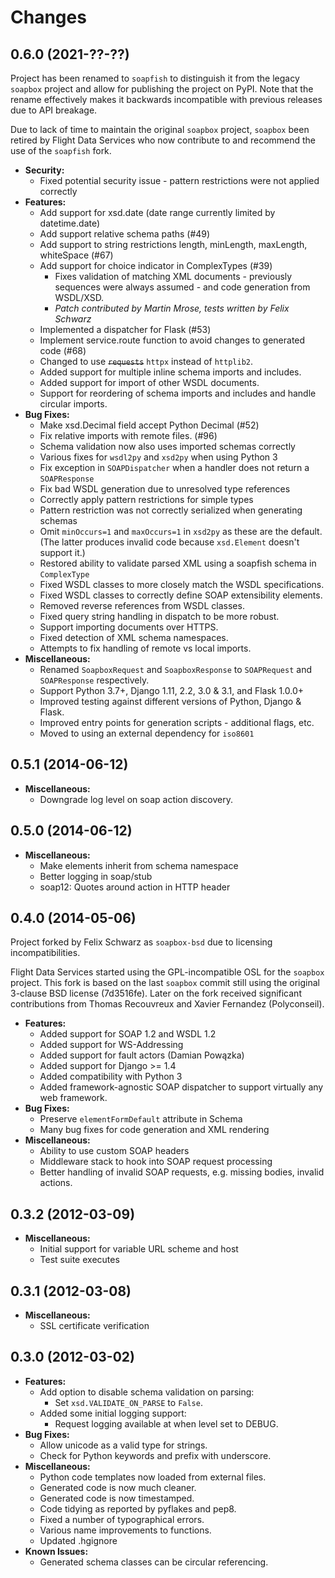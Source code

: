 Changes
=======

0.6.0 (2021-??-??)
------------------

Project has been renamed to `soapfish` to distinguish it from the legacy
`soapbox` project and allow for publishing the project on PyPI. Note that the
rename effectively makes it backwards incompatible with previous releases due
to API breakage.

Due to lack of time to maintain the original `soapbox` project, `soapbox` been
retired by Flight Data Services who now contribute to and recommend the use of
the `soapfish` fork.

- **Security:**
  - Fixed potential security issue - pattern restrictions were not applied correctly
- **Features:**
  - Add support for xsd.date (date range currently limited by datetime.date)
  - Add support relative schema paths (#49)
  - Add support to string restrictions length, minLength, maxLength, whiteSpace (#67)
  - Add support for choice indicator in ComplexTypes (#39)
    - Fixes validation of matching XML documents - previously sequences were always assumed - and code generation from WSDL/XSD.
    - _Patch contributed by Martin Mrose, tests written by Felix Schwarz_
  - Implemented a dispatcher for Flask (#53)
  - Implement service.route function to avoid changes to generated code (#68)
  - Changed to use ~~`requests`~~ `httpx` instead of `httplib2`.
  - Added support for multiple inline schema imports and includes.
  - Added support for import of other WSDL documents.
  - Support for reordering of schema imports and includes and handle circular imports.
- **Bug Fixes:**
  - Make xsd.Decimal field accept Python Decimal (#52)
  - Fix relative imports with remote files. (#96)
  - Schema validation now also uses imported schemas correctly
  - Various fixes for `wsdl2py` and `xsd2py` when using Python 3
  - Fix exception in `SOAPDispatcher` when a handler does not return a `SOAPResponse`
  - Fix bad WSDL generation due to unresolved type references
  - Correctly apply pattern restrictions for simple types
  - Pattern restriction was not correctly serialized when generating schemas
  - Omit `minOccurs=1` and `maxOccurs=1` in `xsd2py` as these are the default.
    (The latter produces invalid code because `xsd.Element` doesn't support it.)
  - Restored ability to validate parsed XML using a soapfish schema in `ComplexType`
  - Fixed WSDL classes to more closely match the WSDL specifications.
  - Fixed WSDL classes to correctly define SOAP extensibility elements.
  - Removed reverse references from WSDL classes.
  - Fixed query string handling in dispatch to be more robust.
  - Support importing documents over HTTPS.
  - Fixed detection of XML schema namespaces.
  - Attempts to fix handling of remote vs local imports.
- **Miscellaneous:**
  - Renamed `SoapboxRequest` and `SoapboxResponse` to `SOAPRequest` and `SOAPResponse` respectively.
  - Support Python 3.7+, Django 1.11, 2.2, 3.0 & 3.1, and Flask 1.0.0+
  - Improved testing against different versions of Python, Django & Flask.
  - Improved entry points for generation scripts - additional flags, etc.
  - Moved to using an external dependency for `iso8601`

0.5.1 (2014-06-12)
------------------

- **Miscellaneous:**
  - Downgrade log level on soap action discovery.

0.5.0 (2014-06-12)
------------------

- **Miscellaneous:**
  - Make elements inherit from schema namespace
  - Better logging in soap/stub
  - soap12: Quotes around action in HTTP header

0.4.0 (2014-05-06)
------------------

Project forked by Felix Schwarz as `soapbox-bsd` due to licensing incompatibilities.

Flight Data Services started using the GPL-incompatible OSL for the `soapbox`
project. This fork is based on the last `soapbox` commit still using the
original 3-clause BSD license (7d3516fe).  Later on the fork received
significant contributions from Thomas Recouvreux and Xavier Fernandez
(Polyconseil).

- **Features:**
  - Added support for SOAP 1.2 and WSDL 1.2
  - Added support for WS-Addressing
  - Added support for fault actors (Damian Powązka)
  - Added support for Django >= 1.4
  - Added compatibility with Python 3
  - Added framework-agnostic SOAP dispatcher to support virtually any web framework.
- **Bug Fixes:**
  - Preserve `elementFormDefault` attribute in Schema
  - Many bug fixes for code generation and XML rendering
- **Miscellaneous:**
  - Ability to use custom SOAP headers
  - Middleware stack to hook into SOAP request processing
  - Better handling of invalid SOAP requests, e.g. missing bodies, invalid actions.

0.3.2 (2012-03-09)
------------------

- **Miscellaneous:**
  - Initial support for variable URL scheme and host
  - Test suite executes

0.3.1 (2012-03-08)
------------------

- **Miscellaneous:**
  - SSL certificate verification

0.3.0 (2012-03-02)
------------------

- **Features:**
  - Add option to disable schema validation on parsing:
    - Set `xsd.VALIDATE_ON_PARSE` to `False`.
  - Added some initial logging support:
    - Request logging available at when level set to DEBUG.
- **Bug Fixes:**
  - Allow unicode as a valid type for strings.
  - Check for Python keywords and prefix with underscore.
- **Miscellaneous:**
  - Python code templates now loaded from external files.
  - Generated code is now much cleaner.
  - Generated code is now timestamped.
  - Code tidying as reported by pyflakes and pep8.
  - Fixed a number of typographical errors.
  - Various name improvements to functions.
  - Updated .hgignore
- **Known Issues:**
  - Generated schema classes can be circular referencing.
